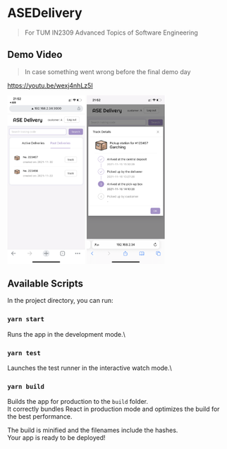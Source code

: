 # ASEDelivery  
> For TUM IN2309 Advanced Topics of Software Engineering 

## Demo Video  
> In case something went wrong before the final demo day  

https://youtu.be/wexj4nhLz5I  

<img src="./screenshots/1.png" width="35%" /> <img src="./screenshots/2.png" width="35%" />
## Available Scripts

In the project directory, you can run:

### `yarn start`

Runs the app in the development mode.\

### `yarn test`

Launches the test runner in the interactive watch mode.\
### `yarn build`

Builds the app for production to the `build` folder.\
It correctly bundles React in production mode and optimizes the build for the best performance.

The build is minified and the filenames include the hashes.\
Your app is ready to be deployed!


